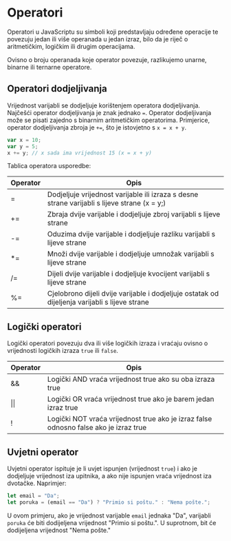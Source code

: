 # Operatori

Operatori u JavaScriptu su simboli koji predstavljaju određene operacije te povezuju jedan ili više operanada u jedan izraz, bilo da je riječ o aritmetičkim, logičkim ili drugim operacijama.

Ovisno o broju operanada koje operator povezuje, razlikujemo unarne, binarne ili ternarne operatore.

## Operatori dodjeljivanja

Vrijednost varijabli se dodjeljuje korištenjem operatora dodjeljivanja. Najčešći operator dodjeljivanja je znak jednako `=`. Operator dodjeljivanja može se pisati zajedno s binarnim aritmetičkim operatorima. Primjerice, operator dodjeljivanja zbroja je `+=`, što je istovjetno s `x = x + y`.

```js
var x = 10;
var y = 5;
x += y; // x sada ima vrijednost 15 (x = x + y)
```

Tablica operatora usporedbe:

| Operator | Opis                                                                    |
|----------|-------------------------------------------------------------------------|
| =        | Dodjeljuje vrijednost varijable ili izraza s desne strane varijabli s lijeve strane (x = y;) |
| +=       | Zbraja dvije varijable i dodjeljuje zbroj varijabli s lijeve strane     |
| -=       | Oduzima dvije varijable i dodjeljuje razliku varijabli s lijeve strane  |
| *=       | Množi dvije varijable i dodjeljuje umnožak varijabli s lijeve strane    |
| /=       | Dijeli dvije varijable i dodjeljuje kvocijent varijabli s lijeve strane |
| %=       | Cjelobrono dijeli dvije varijable i dodjeljuje ostatak od dijeljenja varijabli s lijeve strane |

## Logički operatori

Logički operatori povezuju dva ili više logičkih izraza i vraćaju ovisno o vrijednosti logičkih izraza `true` ili `false`.

| Operator | Opis                                                                    |
|----------|-------------------------------------------------------------------------|
| &&       | Logički AND vraća vrijednost true ako su oba izraza true               |
| \|\|     | Logički OR vraća vrijednost true ako je barem jedan izraz true         |
| !        | Logički NOT vraća vrijednost true ako je izraz false odnosno false ako je izraz true |

## Uvjetni operator

Uvjetni operator ispituje je li uvjet ispunjen (vrijednost `true`) i ako je dodjeljuje vrijednost iza upitnika, a ako nije ispunjen vraća vrijednost iza dvotačke. Naprimjer:

```js
let email = "Da";
let poruka = (email == "Da") ? "Primio si poštu." : "Nema pošte.";
```

U ovom primjeru, ako je vrijednost varijable `email` jednaka "Da", varijabli `poruka` će biti dodijeljena vrijednost "Primio si poštu.". U suprotnom, bit će dodijeljena vrijednost "Nema pošte."
